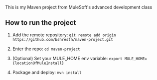 This is my Maven project from MuleSoft's advanced development class

## How to run the project

1. Add the remote repository: `git remote add origin https://github.com/bshresth/maven-project.git`

1. Enter the repo: `cd maven-project`

1. (Optional) Set your MULE_HOME env variable: `export MULE_HOME={locationOfMuleInstall}`

1. Package and deploy: `mvn install`

